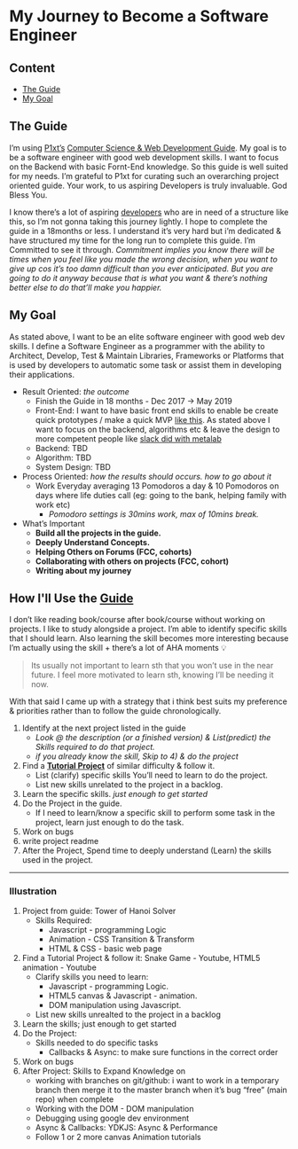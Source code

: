 # My Journey to Become a Software Engineer

## Content
* [The Guide](#the-guide)
* [My Goal](#my-goal)

## The Guide
I’m using [P1xt’s](https://github.com/P1xt) [Computer Science & Web Development Guide](https://github.com/P1xt/p1xt-guides#computer-science-and-web-development---comprehensive). My goal is to be a software engineer with good web development skills. I want to focus on the Backend with basic Fornt-End knowledge. So this guide is well suited for my needs. I’m grateful to P1xt for curating such an overarching project oriented guide. Your work, to us aspiring Developers is truly invaluable. God Bless You.

I know there’s a lot of aspiring [developers](https://forum.freecodecamp.org/t/computer-deprecated-guide-web-development-with-computer-science-foundations-comprehensive-path/64516) who are in need of a structure like this, so I’m not gonna taking this journey lightly. I hope to complete the guide in a 18months or less. I understand it’s very hard but i’m dedicated & have structured my time for the long run to complete this guide. I’m Committed to see it through.
*Commitment implies you know there will be times when you feel like you made the wrong decision, when you want to give up cos it’s too damn difficult than you ever anticipated. But you are going to do it anyway because that is what you want & there’s nothing better else to do that’ll make you happier.*

## My Goal
As stated above, I want to be an elite software engineer with good web dev skills. I define a Software Engineer as a programmer with the ability to Architect, Develop, Test & Maintain Libraries, Frameworks or Platforms that is used by developers to automatic some task or assist them in developing their applications. 
* Result Oriented: *the outcome*
    * Finish the Guide in 18 months - Dec 2017 -> May 2019
    * Front-End: I want to have basic front end skills to enable be create quick prototypes / make a quick MVP [like this](https://medium.freecodecamp.org/how-i-built-the-airbnb-of-music-studios-in-an-evening-part-1-742b47bc09c2). As stated above I want to focus on the backend, algorithms etc & leave the design to more competent people like [slack did with metalab](https://medium.com/@awilkinson/slack-s-2-8-billion-dollar-secret-sauce-5c5ec7117908)
    * Backend: TBD
    * Algorithm: TBD
    * System Design: TBD
* Process Oriented: *how the results should occurs. how to go about it*
  * Work Everyday averaging 13 Pomodoros a day & 10 Pomodoros on days where life duties call (eg: going to the bank, helping family with work etc)
    * *Pomodoro settings is 30mins work, max of 10mins break.*
* What’s Important
  * **Build all the projects in the guide.**
  * **Deeply Understand Concepts.**
  * **Helping Others on Forums (FCC, cohorts)**
  * **Collaborating with others on projects (FCC, cohort)**
  * **Writing about my journey**
    
## How I'll Use the [Guide](https://github.com/P1xt/p1xt-guides/blob/master/cs-wd.md)
I don’t like reading book/course after book/course without working on projects. I like to study alongside a project. I’m able to identify specific skills that I should learn. Also learning the skill becomes more interesting because I’m actually using the skill + there’s a lot of AHA moments :bulb:
> Its usually not important to learn sth that you won’t use in the near future. I feel more motivated to learn sth, knowing I’ll be needing it now.

With that said I came up with a strategy that i think best suits my preference & priorities rather than to follow the guide chronologically.

1. Identify at the next project listed in the guide
   * *Look @ the description (or a finished version) & List(predict) the Skills required to do that project.*
   * *if you already know the skill, Skip to 4) & do the project*
2. Find a **[Tutorial Project](https://github.com/intOppong/software_engineer_journey/tree/master/tutorial_projects)** of similar difficulty & follow it.
   * List (clarify) specific skills You’ll need to learn to do the project.
   * List new skills unrelated to the project in a backlog.
3. Learn the specific skills. *just enough to get started*
4. Do the Project in the guide.
   * If I need to learn/know a specific skill to perform some task in the project, learn just enough to do the task.
5. Work on bugs
6. write project readme
7. After the Project, Spend time to deeply understand (Learn) the skills used in the project.

***
   ### Illustration
1. Project from guide: Tower of Hanoi Solver
	* Skills Required:
		* Javascript - programming Logic
		* Animation - CSS Transition & Transform
		* HTML & CSS - basic web page
2. Find a Tutorial Project & follow it: Snake Game - Youtube, HTML5 animation - Youtube
	* Clarify skills you need to learn:
		* Javascript - programming Logic.
		* HTML5 canvas & Javascript - animation.
		* DOM manipulation using Javascript.
	* List new skills unrealted to the project in a backlog
3. Learn the skills; just enough to get started
4. Do the Project: 
	* Skills needed to do specific tasks
		* Callbacks & Async: to make sure functions in the correct order
5. Work on bugs
6. After Project: Skills to Expand Knowledge on
	* working with branches on git/github: i want to work in a temporary branch then merge it to the master branch when it’s bug “free” (main repo) when complete
	* Working with the DOM - DOM manipulation
	* Debugging using google dev environment
	* Async & Callbacks: YDKJS: Async & Performance
	* Follow 1 or 2 more canvas Animation tutorials 

   
